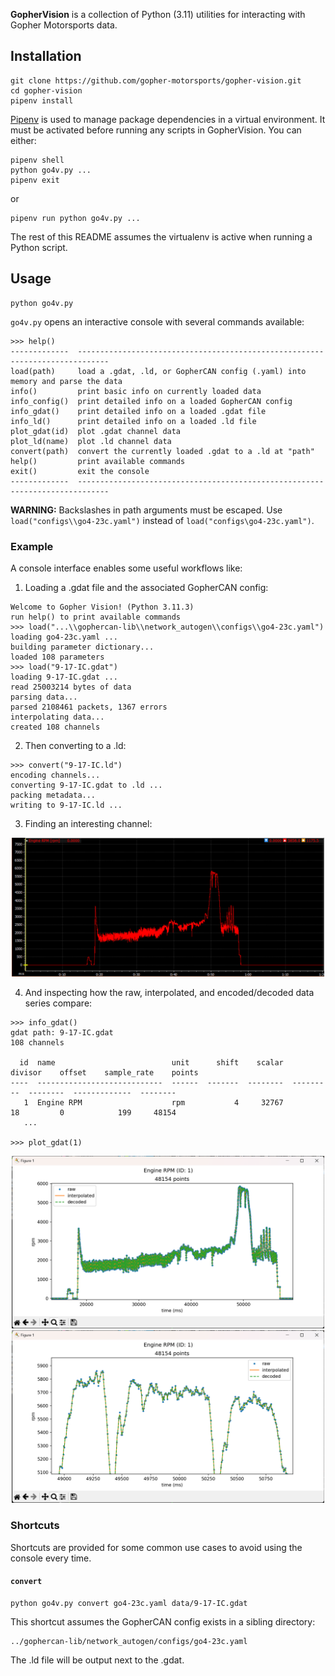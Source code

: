 **GopherVision** is a collection of Python (3.11) utilities for interacting with Gopher Motorsports data.

## Installation
```
git clone https://github.com/gopher-motorsports/gopher-vision.git
cd gopher-vision
pipenv install
```

[Pipenv](https://pipenv.pypa.io/en/latest/) is used to manage package dependencies in a virtual environment. It must be activated before running any scripts in GopherVision. You can either:
```
pipenv shell
python go4v.py ...
pipenv exit
```
or
```
pipenv run python go4v.py ...
```
The rest of this README assumes the virtualenv is active when running a Python script.

## Usage
```
python go4v.py
```

`go4v.py` opens an interactive console with several commands available:
```
>>> help()
-------------  -----------------------------------------------------------------------------
load(path)     load a .gdat, .ld, or GopherCAN config (.yaml) into memory and parse the data
info()         print basic info on currently loaded data
info_config()  print detailed info on a loaded GopherCAN config
info_gdat()    print detailed info on a loaded .gdat file
info_ld()      print detailed info on a loaded .ld file
plot_gdat(id)  plot .gdat channel data
plot_ld(name)  plot .ld channel data
convert(path)  convert the currently loaded .gdat to a .ld at "path"
help()         print available commands
exit()         exit the console
-------------  -----------------------------------------------------------------------------
```

**WARNING:** Backslashes in path arguments must be escaped. Use `load("configs\\go4-23c.yaml")` instead of `load("configs\go4-23c.yaml")`.

### Example

A console interface enables some useful workflows like:

1. Loading a .gdat file and the associated GopherCAN config:
```
Welcome to Gopher Vision! (Python 3.11.3)
run help() to print available commands
>>> load("...\\gophercan-lib\\network_autogen\\configs\\go4-23c.yaml")
loading go4-23c.yaml ...
building parameter dictionary...
loaded 108 parameters
>>> load("9-17-IC.gdat")
loading 9-17-IC.gdat ...
read 25003214 bytes of data
parsing data...
parsed 2108461 packets, 1367 errors
interpolating data...
created 108 channels
```

2. Then converting to a .ld:
```
>>> convert("9-17-IC.ld")
encoding channels...
converting 9-17-IC.gdat to .ld ...
packing metadata...
writing to 9-17-IC.ld ...
```

3. Finding an interesting channel:

<p align="center">
  <img width="500" src="img/i2.png">
</p>

4. And inspecting how the raw, interpolated, and encoded/decoded data series compare:

```
>>> info_gdat()
gdat path: 9-17-IC.gdat
108 channels

  id  name                          unit      shift    scalar    divisor    offset    sample_rate    points
----  ----------------------------  ------  -------  --------  ---------  --------  -------------  --------
   1  Engine RPM                    rpm           4     32767         18         0            199     48154
   ...

>>> plot_gdat(1)
```

<p align="center">
  <img width="500" src="img/plot.png">
  <img width="500" src="img/plot-zoomed.png">
</p>

### Shortcuts

Shortcuts are provided for some common use cases to avoid using the console every time.

#### `convert`

```
python go4v.py convert go4-23c.yaml data/9-17-IC.gdat
```

This shortcut assumes the GopherCAN config exists in a sibling directory:
```
../gophercan-lib/network_autogen/configs/go4-23c.yaml
```

The .ld file will be output next to the .gdat.